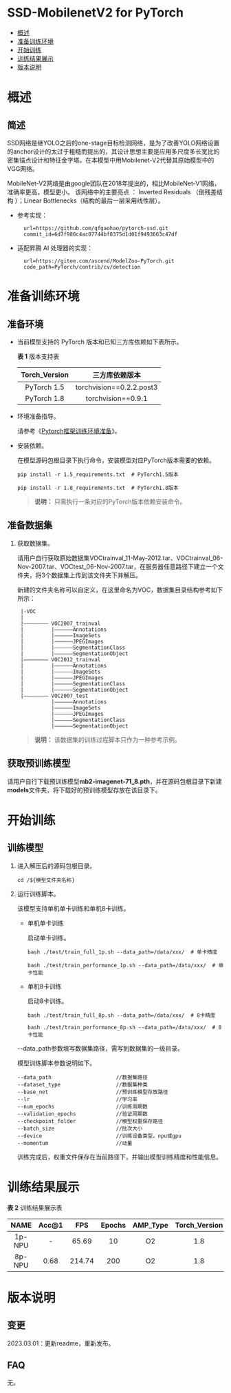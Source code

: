 # SSD-MobilenetV2 for PyTorch

-   [概述](概述.md)
-   [准备训练环境](准备训练环境.md)
-   [开始训练](开始训练.md)
-   [训练结果展示](训练结果展示.md)
-   [版本说明](版本说明.md)



# 概述

## 简述
SSD网络是继YOLO之后的one-stage目标检测网络，是为了改善YOLO网络设置的anchor设计的太过于粗糙而提出的，其设计思想主要是应用多尺度多长宽比的密集锚点设计和特征金字塔。在本模型中用Mobilenet-V2代替其原始模型中的VGG网络。

MobileNet-V2网络是由google团队在2018年提出的，相比MobileNet-V1网络，准确率更高，模型更小。 该网络中的主要亮点 ：
Inverted Residuals （倒残差结构 ）；Linear Bottlenecks（结构的最后一层采用线性层）。

- 参考实现：

  ```
    url=https://github.com/qfgaohao/pytorch-ssd.git 
    commit_id=6d7f986c4ac07744bf8375d1d01f9493663c47df
  ```

- 适配昇腾 AI 处理器的实现：

  ```
    url=https://gitee.com/ascend/ModelZoo-PyTorch.git
    code_path=PyTorch/contrib/cv/detection
  ```


# 准备训练环境

## 准备环境

- 当前模型支持的 PyTorch 版本和已知三方库依赖如下表所示。

  **表 1**  版本支持表

  | Torch_Version      | 三方库依赖版本                                 |
  | :--------: | :----------------------------------------------------------: |
  | PyTorch 1.5 | torchvision==0.2.2.post3 |
  | PyTorch 1.8 | torchvision==0.9.1 |
  
- 环境准备指导。

  请参考《[Pytorch框架训练环境准备](https://www.hiascend.com/document/detail/zh/ModelZoo/pytorchframework/ptes)》。
  
- 安装依赖。

  在模型源码包根目录下执行命令，安装模型对应PyTorch版本需要的依赖。
  ```
  pip install -r 1.5_requirements.txt  # PyTorch1.5版本
  
  pip install -r 1.8_requirements.txt  # PyTorch1.8版本
  ```
  > **说明：** 
  >只需执行一条对应的PyTorch版本依赖安装命令。


## 准备数据集

1. 获取数据集。

   请用户自行获取原始数据集VOCtrainval_11-May-2012.tar、VOCtrainval_06-Nov-2007.tar、VOCtest_06-Nov-2007.tar，在服务器任意路径下建立一个文件夹，将3个数据集上传到该文件夹下并解压。
   
   新建的文件夹名称可以自定义，在这里命名为VOC，数据集目录结构参考如下所示：
   ```
    |-VOC
    |
    |———————— VOC2007_trainval
    |         |——————Annotations
    |         |——————ImageSets
    |         |——————JPEGImages
    |         |——————SegmentationClass
    |         |——————SegmentationObject
    |———————— VOC2012_trainval
    |         |——————Annotations
    |         |——————ImageSets
    |         |——————JPEGImages
    |         |——————SegmentationClass
    |         |——————SegmentationObject
    |———————— VOC2007_test
              |——————Annotations
              |——————ImageSets
              |——————JPEGImages
              |——————SegmentationClass
              |——————SegmentationObject
   ```
   > **说明：** 
   >该数据集的训练过程脚本只作为一种参考示例。


## 获取预训练模型

请用户自行下载预训练模型**mb2-imagenet-71_8.pth**，并在源码包根目录下新建**models**文件夹，将下载好的预训练模型存放在该目录下。


# 开始训练

## 训练模型

1. 进入解压后的源码包根目录。

   ```
   cd /${模型文件夹名称} 
   ```

2. 运行训练脚本。

   该模型支持单机单卡训练和单机8卡训练。

   - 单机单卡训练

     启动单卡训练。

     ```
     bash ./test/train_full_1p.sh --data_path=/data/xxx/  # 单卡精度
     
     bash ./test/train_performance_1p.sh --data_path=/data/xxx/  # 单卡性能
     ```

   - 单机8卡训练

     启动8卡训练。

     ```
     bash ./test/train_full_8p.sh --data_path=/data/xxx/  # 8卡精度
     
     bash ./test/train_performance_8p.sh --data_path=/data/xxx/  # 8卡性能
     ```

   --data_path参数填写数据集路径，需写到数据集的一级目录。

   模型训练脚本参数说明如下。

   ```
   --data_path                     //数据集路径
   --dataset_type                  //数据集种类
   --base_net                      //预训练模型存放路径
   --lr                            //学习率
   --num_epochs                    //训练周期数
   --validation_epochs             //验证周期数
   --checkpoint_folder             //模型权重保存路径
   --batch_size                    //批次大小
   --device                        //训练设备类型，npu或gpu
   --momentum                      //动量
   ```

   训练完成后，权重文件保存在当前路径下，并输出模型训练精度和性能信息。


# 训练结果展示

**表 2** 训练结果展示表

|  NAME  | Acc@1 |  FPS   | Epochs | AMP_Type | Torch_Version |
| :----: | :---: | :----: | :----: | :------: | :-----------: |
| 1p-NPU |   -   | 65.69  |   10   |    O2    |      1.8      |
| 8p-NPU | 0.68  | 214.74 |  200   |    O2    |      1.8      |


# 版本说明

## 变更

2023.03.01：更新readme，重新发布。

## FAQ

无。